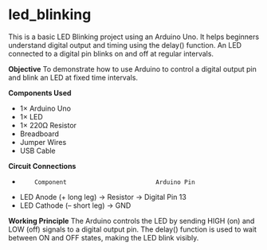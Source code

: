 # led_blinking
This is a basic LED Blinking project using an Arduino Uno. It helps beginners understand digital output and timing using the delay() function. An LED connected to a digital pin blinks on and off at regular intervals.

**Objective**
To demonstrate how to use Arduino to control a digital output pin and blink an LED at fixed time intervals.

**Components Used**
- 1× Arduino Uno
- 1× LED 
- 1× 220Ω Resistor
- Breadboard
- Jumper Wires
- USB Cable

**Circuit Connections**
-         Component                         Arduino Pin
- LED Anode (+ long leg) → Resistor →	Digital Pin 13
- LED Cathode (– short leg)	  →                     GND

**Working Principle**
The Arduino controls the LED by sending HIGH (on) and LOW (off) signals to a digital output pin. The delay() function is used to wait between ON and OFF states, making the LED blink visibly.
